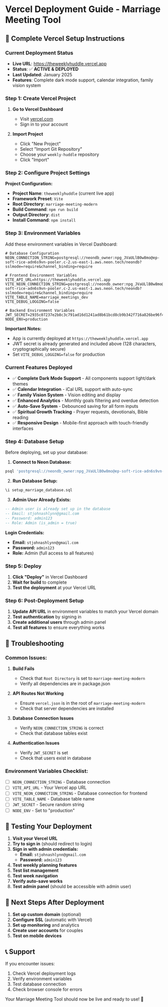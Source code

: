 # Vercel Deployment Guide - Marriage Meeting Tool

## 🚀 **Complete Vercel Setup Instructions**

### **Current Deployment Status**
- **Live URL**: https://theweeklyhuddle.vercel.app
- **Status**: ✅ **ACTIVE & DEPLOYED**
- **Last Updated**: January 2025
- **Features**: Complete dark mode support, calendar integration, family vision system

### **Step 1: Create Vercel Project**

1. **Go to Vercel Dashboard**
   - Visit [vercel.com](https://vercel.com)
   - Sign in to your account

2. **Import Project**
   - Click "New Project"
   - Select "Import Git Repository"
   - Choose your `weekly-huddle` repository
   - Click "Import"

### **Step 2: Configure Project Settings**

**Project Configuration:**
- **Project Name**: `theweeklyhuddle` (current live app)
- **Framework Preset**: `Vite`
- **Root Directory**: `marriage-meeting-modern`
- **Build Command**: `npm run build`
- **Output Directory**: `dist`
- **Install Command**: `npm install`

### **Step 3: Environment Variables**

Add these environment variables in Vercel Dashboard:

```env
# Database Configuration
NEON_CONNECTION_STRING=postgresql://neondb_owner:npg_JVaULlB0w8mo@ep-soft-rice-adn6s9vn-pooler.c-2.us-east-1.aws.neon.tech/neondb?sslmode=require&channel_binding=require

# Frontend Environment Variables
VITE_API_URL=https://theweeklyhuddle.vercel.app
VITE_NEON_CONNECTION_STRING=postgresql://neondb_owner:npg_JVaULlB0w8mo@ep-soft-rice-adn6s9vn-pooler.c-2.us-east-1.aws.neon.tech/neondb?sslmode=require&channel_binding=require
VITE_TABLE_NAME=marriage_meetings_dev
VITE_DEBUG_LOGGING=false

# Backend Environment Variables
JWT_SECRET=2935c07237e2b8c3c791ad16d1241ad8b61bcd8cb9b342f716a826be96f45ce82dc8fc1cfb1c77261da8280507c4848a4ad6c1ae4ae28f2d6019b8bed64a2741
NODE_ENV=production
```

**Important Notes:**
- App is currently deployed at `https://theweeklyhuddle.vercel.app`
- JWT secret is already generated and included above (128 characters, cryptographically secure)
- Set `VITE_DEBUG_LOGGING=false` for production

### **Current Features Deployed**
- ✅ **Complete Dark Mode Support** - All components support light/dark themes
- ✅ **Calendar Integration** - iCal URL support with auto-sync
- ✅ **Family Vision System** - Vision editing and display
- ✅ **Enhanced Analytics** - Monthly goals filtering and overdue detection
- ✅ **Auto-Save System** - Debounced saving for all form inputs
- ✅ **Spiritual Growth Tracking** - Prayer requests, devotionals, Bible reading
- ✅ **Responsive Design** - Mobile-first approach with touch-friendly interfaces

### **Step 4: Database Setup**

Before deploying, set up your database:

1. **Connect to Neon Database:**
```bash
psql 'postgresql://neondb_owner:npg_JVaULlB0w8mo@ep-soft-rice-adn6s9vn-pooler.c-2.us-east-1.aws.neon.tech/neondb?sslmode=require&channel_binding=require'
```

2. **Run Database Setup:**
```sql
\i setup_marriage_database.sql
```

3. **Admin User Already Exists:**
```sql
-- Admin user is already set up in the database
-- Email: stjohnashlynn@gmail.com
-- Password: admin123
-- Role: Admin (is_admin = true)
```

**Login Credentials:**
- **Email:** `stjohnashlynn@gmail.com`
- **Password:** `admin123`
- **Role:** Admin (full access to all features)

### **Step 5: Deploy**

1. **Click "Deploy"** in Vercel Dashboard
2. **Wait for build** to complete
3. **Test the deployment** at your Vercel URL

### **Step 6: Post-Deployment Setup**

1. **Update API URL** in environment variables to match your Vercel domain
2. **Test authentication** by signing in
3. **Create additional users** through admin panel
4. **Test all features** to ensure everything works

## 🔧 **Troubleshooting**

### **Common Issues:**

1. **Build Fails**
   - Check that `Root Directory` is set to `marriage-meeting-modern`
   - Verify all dependencies are in package.json

2. **API Routes Not Working**
   - Ensure `vercel.json` is in the root of `marriage-meeting-modern`
   - Check that server dependencies are installed

3. **Database Connection Issues**
   - Verify `NEON_CONNECTION_STRING` is correct
   - Check that database tables exist

4. **Authentication Issues**
   - Verify `JWT_SECRET` is set
   - Check that users exist in database

### **Environment Variables Checklist:**

- [ ] `NEON_CONNECTION_STRING` - Database connection
- [ ] `VITE_API_URL` - Your Vercel app URL
- [ ] `VITE_NEON_CONNECTION_STRING` - Database connection for frontend
- [ ] `VITE_TABLE_NAME` - Database table name
- [ ] `JWT_SECRET` - Secure random string
- [ ] `NODE_ENV` - Set to "production"

## 📱 **Testing Your Deployment**

1. **Visit your Vercel URL**
2. **Try to sign in** (should redirect to login)
3. **Sign in with admin credentials:**
   - **Email:** `stjohnashlynn@gmail.com`
   - **Password:** `admin123`
4. **Test weekly planning features**
5. **Test list management**
6. **Test week navigation**
7. **Verify auto-save works**
8. **Test admin panel** (should be accessible with admin user)

## 🎯 **Next Steps After Deployment**

1. **Set up custom domain** (optional)
2. **Configure SSL** (automatic with Vercel)
3. **Set up monitoring** and analytics
4. **Create user accounts** for couples
5. **Test on mobile devices**

## 📞 **Support**

If you encounter issues:
1. Check Vercel deployment logs
2. Verify environment variables
3. Test database connection
4. Check browser console for errors

Your Marriage Meeting Tool should now be live and ready to use! 🎉